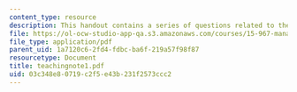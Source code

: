 ```yaml
---
content_type: resource
description: This handout contains a series of questions related to the case study.
file: https://ol-ocw-studio-app-qa.s3.amazonaws.com/courses/15-967-managing-and-volunteering-in-the-non-profit-sector-spring-2005/03c348e80719c2f5e43b231f2573ccc2_teachingnote1.pdf
file_type: application/pdf
parent_uid: 1a7120c6-2fd4-fdbc-ba6f-219a57f98f87
resourcetype: Document
title: teachingnote1.pdf
uid: 03c348e8-0719-c2f5-e43b-231f2573ccc2
---
```

